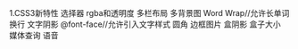 1.CSS3新特性
选择器
rgba和透明度
多栏布局
多背景图
Word Wrap//允许长单词换行
文字阴影
@font-face//允许引入文字样式
圆角
边框图片
盒阴影
盒子大小
媒体查询
语音